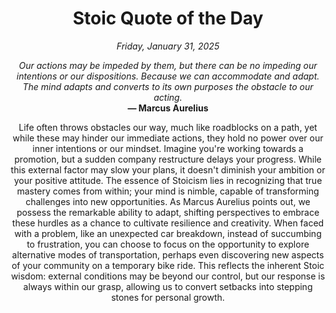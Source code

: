 <h1 align="center">Stoic Quote of the Day</h1>
<p align="center"><em><!--date-start-->Friday, January 31, 2025<!--date-end--></em></p>
<p align="center">
    <em><!--START_SECTION:quote-text-->
Our actions may be impeded by them, but there can be no impeding our intentions or our dispositions. Because we can accommodate and adapt. The mind adapts and converts to its own purposes the obstacle to our acting.
<!--END_SECTION:quote-text--></em><br>
    <strong>— <!--START_SECTION:quote-author-->
Marcus Aurelius
<!--END_SECTION:quote-author--></strong>
</p>

<p align="center" style="max-width:600px;margin:0 auto;">
<!--START_SECTION:quote-interpretation-->
Life often throws obstacles our way, much like roadblocks on a path, yet while these may hinder our immediate actions, they hold no power over our inner intentions or our mindset. Imagine you're working towards a promotion, but a sudden company restructure delays your progress. While this external factor may slow your plans, it doesn't diminish your ambition or your positive attitude. The essence of Stoicism lies in recognizing that true mastery comes from within; your mind is nimble, capable of transforming challenges into new opportunities. As Marcus Aurelius points out, we possess the remarkable ability to adapt, shifting perspectives to embrace these hurdles as a chance to cultivate resilience and creativity. When faced with a problem, like an unexpected car breakdown, instead of succumbing to frustration, you can choose to focus on the opportunity to explore alternative modes of transportation, perhaps even discovering new aspects of your community on a temporary bike ride. This reflects the inherent Stoic wisdom: external conditions may be beyond our control, but our response is always within our grasp, allowing us to convert setbacks into stepping stones for personal growth.
<!--END_SECTION:quote-interpretation-->
</p>
